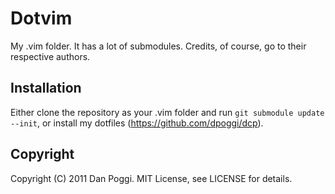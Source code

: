 # Dotvim
My .vim folder. It has a lot of submodules. Credits, of course, go to their respective authors.

## Installation
Either clone the repository as your .vim folder and run `git submodule update --init`, or install my dotfiles (https://github.com/dpoggi/dcp).

## Copyright

Copyright (C) 2011 Dan Poggi. MIT License, see LICENSE for details.

